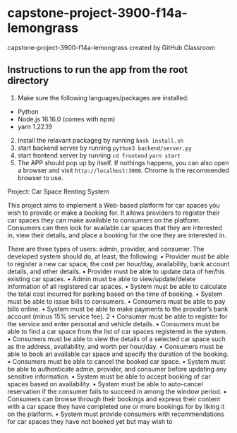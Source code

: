 # capstone-project-3900-f14a-lemongrass
capstone-project-3900-f14a-lemongrass created by GitHub Classroom

## Instructions to run the app from the root directory
1. Make sure the following languages/packages are installed:
  - Python 
  - Node.js 16.16.0 (comes with npm)
  - yarn 1.22.19
2. Install the relavant packageg by running
```bash install.sh```
3. start backend server by running
```python3 backend/server.py```
4. start frontend server by running
```cd frontend```
```yarn start```
5. The APP should pop up by itself. If nothings happens, you can also open a browser and visit `http://localhost:3000`. Chrome is the recommended browser to use.



Project: Car Space Renting System

This project aims to implement a Web-based platform for car spaces you wish to provide or make a booking for. It allows providers to register their car spaces they can make available to consumers on the platform. Consumers can then look for available car spaces that they are interested in, view their details, and place a booking for the one they are interested in.

There are three types of users: admin, provider, and consumer. 
The developed system should do, at least, the following: 
• Provider must be able to register a new car space, the cost per hour/day, availability, bank account details, and other details. 
• Provider must be able to update data of her/his existing car spaces. • Admin must be able to view/update/delete information of all registered car spaces. 
• System must be able to calculate the total cost incurred for parking based on the time of booking.
 • System must be able to issue bills to consumers. 
• Consumers must be able to pay bills online. • System must be able to make payments to the provider’s bank account (minus 15% service fee). 
2 • Consumer must be able to register for the service and enter personal and vehicle details. 
• Consumers must be able to find a car space from the list of car spaces registered in the system. 
• Consumers must be able to view the details of a selected car space such as the address, availability, and worth per hour/day. 
• Consumers must be able to book an available car space and specify the duration of the booking. 
• Consumers must be able to cancel the booked car space. 
• System must be able to authenticate admin, provider, and consumer before updating any sensitive information. 
• System must be able to accept booking of car spaces based on availability. 
• System must be able to auto-cancel reservation if the consumer fails to succeed in among the window period. 
• Consumers can browse through their bookings and express their content with a car space they have completed one or more bookings for by liking it on the platform.
 • System must provide consumers with recommendations for car spaces they have not booked yet but may wish to
